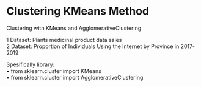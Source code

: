 # Clustering KMeans Method
Clustering with KMeans and AgglomerativeClustering  

1 Dataset: Plants medicinal product data sales  
2 Dataset: Proportion of Individuals Using the Internet by Province in 2017-2019

Spesifically library:  
• from sklearn.cluster import KMeans  
• from sklearn.cluster import AgglomerativeClustering
